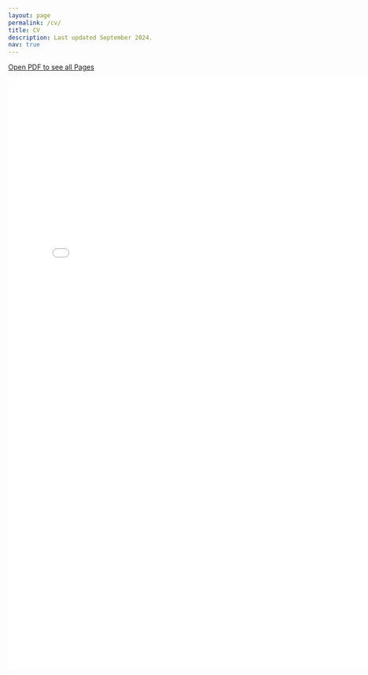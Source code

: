 ```yaml
---
layout: page
permalink: /cv/
title: CV
description: Last updated September 2024. 
nav: true
---
```


<a href="/assets/pdf/HamakiotesCV.pdf" target="_blank">Open PDF to see all Pages</a>

<embed src="/assets/pdf/HamakiotesCV.pdf" type="application/pdf" width="780" height="1200">

